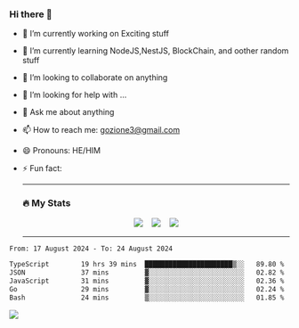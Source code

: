 ### Hi there 👋

<!--
**charlieScript/charlieScript** is a ✨ _special_ ✨ repository because its `README.md` (this file) appears on your GitHub profile.

Here are some ideas to get you started: -->

- 🔭 I’m currently working on Exciting stuff
- 🌱 I’m currently learning NodeJS,NestJS, BlockChain, and oother random stuff
- 👯 I’m looking to collaborate on anything
- 🤔 I’m looking for help with ...
- 💬 Ask me about anything
- 📫 How to reach me: gozione3@gmail.com
- 😄 Pronouns: HE/HIM
- ⚡ Fun fact:


  ---

  ### :fire: My Stats

  <div id="stats" align="center">
  <img src="http://github-readme-streak-stats.herokuapp.com?user=charlieScript&theme=dark&date_format=M%20j%5B%2C%20Y%5D" />&nbsp;&nbsp;&nbsp;
  <img src="https://github-readme-stats.vercel.app/api/top-langs/?username=charlieScript&layout=compact&theme=vision-friendly-dark"/>&nbsp;&nbsp;&nbsp;
  <img src="https://github-readme-stats.vercel.app/api?username=charlieScript&show_icons=true&theme=radical"/>
  </div>

  ---



<!--START_SECTION:waka-->

```txt
From: 17 August 2024 - To: 24 August 2024

TypeScript        19 hrs 39 mins  ██████████████████████▒░░   89.80 %
JSON              37 mins         ▓░░░░░░░░░░░░░░░░░░░░░░░░   02.82 %
JavaScript        31 mins         ▓░░░░░░░░░░░░░░░░░░░░░░░░   02.36 %
Go                29 mins         ▓░░░░░░░░░░░░░░░░░░░░░░░░   02.24 %
Bash              24 mins         ▒░░░░░░░░░░░░░░░░░░░░░░░░   01.85 %
```

<!--END_SECTION:waka-->
![](https://komarev.com/ghpvc/?username=charlieScript)
